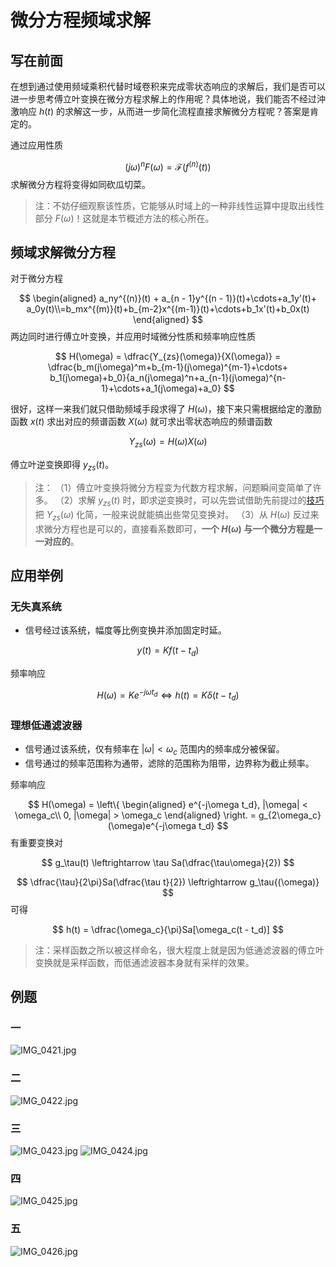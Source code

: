 # 微分方程频域求解

## 写在前面

在想到通过使用频域乘积代替时域卷积来完成零状态响应的求解后，我们是否可以进一步思考傅立叶变换在微分方程求解上的作用呢？具体地说，我们能否不经过沖激响应 $h(t)$ 的求解这一步，从而进一步简化流程直接求解微分方程呢？答案是肯定的。

通过应用性质

$$
(j\omega)^nF(\omega) = \mathcal F(f^{(n)}(t))
$$
求解微分方程将变得如同砍瓜切菜。

> 注：不妨仔细观察该性质，它能够从时域上的一种非线性运算中提取出线性部分 $F(\omega)$！这就是本节概述方法的核心所在。

## 频域求解微分方程

对于微分方程

$$
\begin{aligned}
a_ny^{(n)}(t) + a_{n - 1}y^{(n - 1)}(t)+\cdots+a_1y'(t)+ a_0y(t)\\=b_mx^{(m)}(t)+b_{m-2}x^{(m-1)}(t)+\cdots+b_1x'(t)+b_0x(t)
\end{aligned}
$$
两边同时进行傅立叶变换，并应用时域微分性质和频率响应性质

$$
H(\omega) = \dfrac{Y_{zs}(\omega)}{X(\omega)} = \dfrac{b_m(j\omega)^m+b_{m-1}(j\omega)^{m-1}+\cdots+ b_1(j\omega)+b_0}{a_n(j\omega)^n+a_{n-1}(j\omega)^{n-1}+\cdots+a_1(j\omega)+a_0}
$$

很好，这样一来我们就只借助频域手段求得了 $H(\omega)$，接下来只需根据给定的激励函数 $x(t)$ 求出对应的频谱函数 $X(\omega)$ 就可求出零状态响应的频谱函数

$$
Y_{zs}(\omega) = H(\omega)X(\omega)
$$

傅立叶逆变换即得 $y_{zs}(t)$。

> 注：
> （1）傅立叶变换将微分方程变为代数方程求解，问题瞬间变简单了许多。
> （2）求解 $y_{zs}(t)$ 时，即求逆变换时，可以先尝试借助先前提过的[技巧](信号与系统/第三章/连续系统频域响应#例题)把 $Y_{zs}(\omega)$ 化简，一般来说就能搞出些常见变换对。
> （3）从 $H(\omega)$ 反过来求微分方程也是可以的，直接看系数即可，**一个 $H(\omega)$ 与一个微分方程是一一对应的**。

## 应用举例

### 无失真系统

* 信号经过该系统，幅度等比例变换并添加固定时延。

$$
y(t) = Kf(t - t_d)
$$

频率响应

$$
H(\omega) = Ke^{-j\omega t_d} \Leftrightarrow h(t) = K\delta (t - t_d)
$$

### 理想低通滤波器

* 信号通过该系统，仅有频率在 $|\omega| < \omega_c$ 范围内的频率成分被保留。
* 信号通过的频率范围称为通带，滤除的范围称为阻带，边界称为截止频率。

频率响应

$$
H(\omega) = \left\{
\begin{aligned}
e^{-j\omega t_d}, |\omega| < \omega_c\\
0, |\omega| > \omega_c
\end{aligned}
\right. = g_{2\omega_c}(\omega)e^{-j\omega t_d}
$$
有重要变换对

$$
g_\tau(t) \leftrightarrow \tau Sa(\dfrac{\tau\omega}{2})
$$

$$
 \dfrac{\tau}{2\pi}Sa(\dfrac{\tau t}{2}) \leftrightarrow g_\tau{(\omega)} 
$$
可得

$$
h(t) = \dfrac{\omega_c}{\pi}Sa[\omega_c(t - t_d)]
$$

> 注：采样函数之所以被这样命名，很大程度上就是因为低通滤波器的傅立叶变换就是采样函数，而低通滤波器本身就有采样的效果。

## 例题

### 一

![IMG_0421.jpg](http://image.tjzfile.xyz/images/2023/01/31/IMG_0421.jpg)

### 二

![IMG_0422.jpg](http://image.tjzfile.xyz/images/2023/01/31/IMG_0422.jpg)

### 三

![IMG_0423.jpg](http://image.tjzfile.xyz/images/2023/01/31/IMG_0423.jpg)
![IMG_0424.jpg](http://image.tjzfile.xyz/images/2023/01/31/IMG_0424.jpg)

### 四

![IMG_0425.jpg](http://image.tjzfile.xyz/images/2023/01/31/IMG_0425.jpg)

### 五

![IMG_0426.jpg](http://image.tjzfile.xyz/images/2023/01/31/IMG_0426.jpg)
